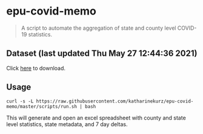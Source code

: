 # epu-covid-memo

> A script to automate the aggregation of state and county level COVID-19 statistics.

<!-- tmpl start -->

## Dataset (last updated Thu May 27 12:44:36 2021)

Click [here](https://covid-artifacts.s3.amazonaws.com/records/2021-5-27-124436-covid_artifact.xls) to download.

<!-- tmpl end -->

## Usage

```
curl -s -L https://raw.githubusercontent.com/katharinekurz/epu-covid-memo/master/scripts/run.sh | bash
```

This will generate and open an excel spreadsheet with county and state level statistics, state metadata, and 7 day deltas.